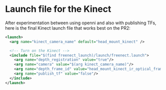 # Launch file for the Kinect

After experimentation between using openni and also with publishing TFs, here is the final Kinect launch file that works best on the PR2:

```xml
<launch>
  <arg name="kinect_camera_name" default="head_mount_kinect" />

  <!-- Turn on the Kinect -->
  <include file="$(find freenect_launch)/launch/freenect.launch">
    <arg name="depth_registration" value="true"/>
    <arg name="camera" value="$(arg kinect_camera_name)"/>
    <arg name="depth_frame_id" value="head_mount_kinect_ir_optical_frame" />
    <arg name="publish_tf" value="false"/>
  </include>
</launch>
```
